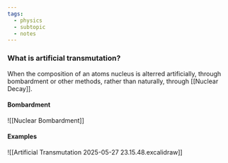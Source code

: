 ```yaml
---
tags:
  - physics
  - subtopic
  - notes
---
```

### What is artificial transmutation?
When the composition of an atoms nucleus is alterred artificially, through bombardment or other methods, rather than naturally, through [[Nuclear Decay]].
#### Bombardment
![[Nuclear Bombardment]]


#### Examples
![[Artificial Transmutation 2025-05-27 23.15.48.excalidraw]]